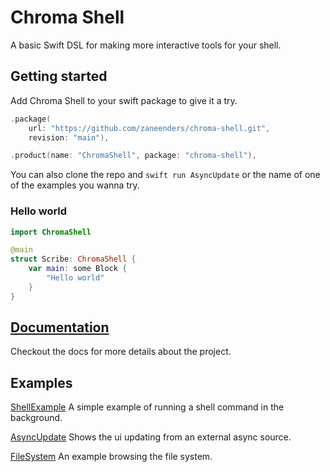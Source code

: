 # Chroma Shell

A basic Swift DSL for making more interactive tools for your shell.

## Getting started

Add Chroma Shell to your swift package to give it a try. 
```swift 
.package(
    url: "https://github.com/zaneenders/chroma-shell.git",
    revision: "main"),

.product(name: "ChromaShell", package: "chroma-shell"),
```

You can also clone the repo and `swift run AsyncUpdate` or the name of one of the examples you wanna try.

### Hello world

```swift
import ChromaShell

@main
struct Scribe: ChromaShell {
    var main: some Block {
        "Hello world"
    }
}
```


## [Documentation](https://zaneenders.github.io/chroma-shell/documentation/chromashell/)

Checkout the docs for more details about the project.

## Examples

[ShellExample](Sources/ShellExample/ShellExample.swift)
A simple example of running a shell command in the background.

[AsyncUpdate](Sources/AsyncUpdate/AsyncUpdate.swift)
Shows the ui updating from an external async source.

[FileSystem](Sources/FileSystem/FileSystem.swift)
An example browsing the file system.